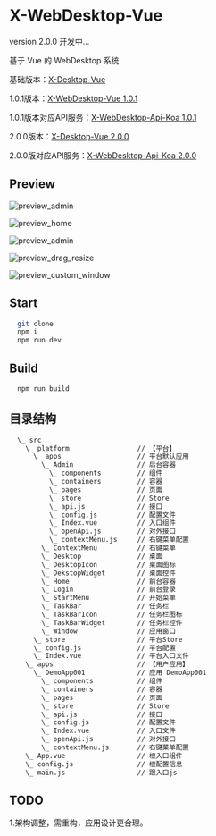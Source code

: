 # X-WebDesktop-Vue
version 2.0.0 开发中...

基于 Vue 的 WebDesktop 系统

基础版本：[X-Desktop-Vue](https://github.com/OXOYO/X-Desktop-Vue)

1.0.1版本：[X-WebDesktop-Vue 1.0.1](https://github.com/OXOYO/X-WebDesktop-Vue/tree/1.0.1)

1.0.1版本对应API服务：[X-WebDesktop-Api-Koa 1.0.1](https://github.com/OXOYO/X-WebDesktop-Api-Koa/tree/1.0.1)

2.0.0版本：[X-Desktop-Vue 2.0.0](https://github.com/OXOYO/X-WebDesktop-Vue/tree/master)

2.0.0版对应API服务：[X-WebDesktop-Api-Koa 2.0.0](https://github.com/OXOYO/X-WebDesktop-Api-Koa)

## Preview
![](https://raw.githubusercontent.com/OXOYO/X-WebDesktop-Vue/master/docs/preview_admin.gif "preview_admin")

![](https://raw.githubusercontent.com/OXOYO/X-WebDesktop-Vue/master/docs/preview_home.png "preview_home")

![](https://raw.githubusercontent.com/OXOYO/X-WebDesktop-Vue/master/docs/preview_admin.png "preview_admin")

![](https://raw.githubusercontent.com/OXOYO/X-WebDesktop-Vue/master/docs/preview_drag_resize.gif "preview_drag_resize")

![](https://raw.githubusercontent.com/OXOYO/X-WebDesktop-Vue/master/docs/preview_custom_window.png "preview_custom_window")

## Start

```bash
  git clone
  npm i
  npm run dev
```

## Build

```bash
  npm run build
```

## 目录结构
```bash
  \_ src
    \_ platform                 // 【平台】
      \_ apps                   // 平台默认应用
        \_ Admin                // 后台容器
          \_ components         // 组件
          \_ containers         // 容器
          \_ pages              // 页面
          \_ store              // Store
          \_ api.js             // 接口
          \_ config.js          // 配置文件
          \_ Index.vue          // 入口组件
          \_ openApi.js         // 对外接口
          \_ contextMenu.js     // 右键菜单配置
        \_ ContextMenu          // 右键菜单
        \_ Desktop              // 桌面
        \_ DesktopIcon          // 桌面图标
        \_ DekstopWidget        // 桌面控件
        \_ Home                 // 前台容器
        \_ Login                // 前台登录
        \_ StartMenu            // 开始菜单
        \_ TaskBar              // 任务栏
        \_ TaskBarIcon          // 任务栏图标
        \_ TaskBarWidget        // 任务栏控件
        \_ Window               // 应用窗口
      \_ store                  // 平台Store
      \_ config.js              // 平台配置
      \_ Index.vue              // 平台入口文件
    \_ apps                     // 【用户应用】
      \_ DemoApp001             // 应用 DemoApp001
        \_ components           // 组件
        \_ containers           // 容器
        \_ pages                // 页面
        \_ store                // Store
        \_ api.js               // 接口
        \_ config.js            // 配置文件
        \_ Index.vue            // 入口文件
        \_ openApi.js           // 对外接口
        \_ contextMenu.js       // 右键菜单配置
    \_ App.vue                  // 根入口组件
    \_ config.js                // 根配置信息
    \_ main.js                  // 跟入口js
```

## TODO
1.架构调整，需重构，应用设计更合理。
